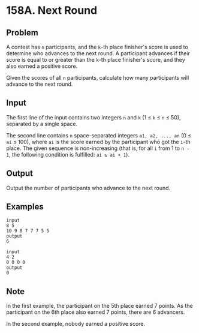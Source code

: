 # 158A. Next Round

## Problem

A contest has `n` participants, and the `k`-th place finisher's score is used to determine who advances to the next round. A participant advances if their score is equal to or greater than the `k`-th place finisher's score, and they also earned a positive score.

Given the scores of all `n` participants, calculate how many participants will advance to the next round.

## Input

The first line of the input contains two integers `n` and `k` (1 ≤ `k` ≤ `n` ≤ 50), separated by a single space.

The second line contains `n` space-separated integers `a1, a2, ..., an` (0 ≤ `ai` ≤ 100), where `ai` is the score earned by the participant who got the `i`-th place. The given sequence is non-increasing (that is, for all `i` from 1 to `n - 1`, the following condition is fulfilled: `ai ≥ ai + 1`).

## Output

Output the number of participants who advance to the next round.

## Examples

```
input
8 5
10 9 8 7 7 7 5 5
output
6
```

```
input
4 2
0 0 0 0
output
0
```

## Note

In the first example, the participant on the 5th place earned 7 points. As the participant on the 6th place also earned 7 points, there are 6 advancers.

In the second example, nobody earned a positive score.